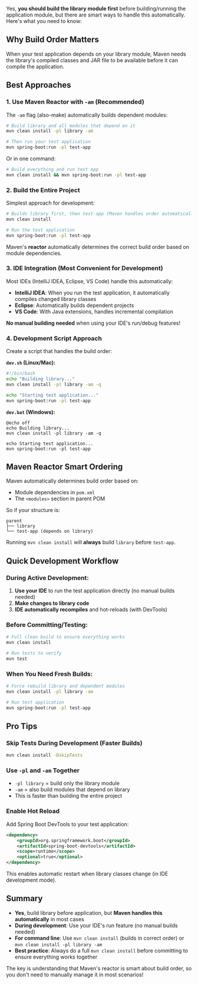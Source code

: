 Yes, **you should build the library module first** before building/running the application module, but there are smart ways to handle this automatically. Here's what you need to know:

## Why Build Order Matters

When your test application depends on your library module, Maven needs the library's compiled classes and JAR file to be available before it can compile the application.

## Best Approaches

### 1. **Use Maven Reactor with `-am` (Recommended)**

The `-am` flag (also-make) automatically builds dependent modules:

```bash
# Build library and all modules that depend on it
mvn clean install -pl library -am

# Then run your test application
mvn spring-boot:run -pl test-app
```

Or in one command:
```bash
# Build everything and run test app
mvn clean install && mvn spring-boot:run -pl test-app
```

### 2. **Build the Entire Project**

Simplest approach for development:

```bash
# Builds library first, then test-app (Maven handles order automatically)
mvn clean install

# Run the test application
mvn spring-boot:run -pl test-app
```

Maven's **reactor** automatically determines the correct build order based on module dependencies.

### 3. **IDE Integration (Most Convenient for Development)**

Most IDEs (IntelliJ IDEA, Eclipse, VS Code) handle this automatically:

- **IntelliJ IDEA**: When you run the test application, it automatically compiles changed library classes
- **Eclipse**: Automatically builds dependent projects
- **VS Code**: With Java extensions, handles incremental compilation

**No manual building needed** when using your IDE's run/debug features!

### 4. **Development Script Approach**

Create a script that handles the build order:

**`dev.sh` (Linux/Mac):**
```bash
#!/bin/bash
echo "Building library..."
mvn clean install -pl library -am -q

echo "Starting test application..."
mvn spring-boot:run -pl test-app
```

**`dev.bat` (Windows):**
```batch
@echo off
echo Building library...
mvn clean install -pl library -am -q

echo Starting test application...
mvn spring-boot:run -pl test-app
```

## Maven Reactor Smart Ordering

Maven automatically determines build order based on:
- Module dependencies in `pom.xml`
- The `<modules>` section in parent POM

So if your structure is:
```
parent
├── library
└── test-app (depends on library)
```

Running `mvn clean install` will **always** build `library` before `test-app`.

## Quick Development Workflow

### During Active Development:
1. **Use your IDE** to run the test application directly (no manual builds needed)
2. **Make changes to library code**
3. **IDE automatically recompiles** and hot-reloads (with DevTools)

### Before Committing/Testing:
```bash
# Full clean build to ensure everything works
mvn clean install

# Run tests to verify
mvn test
```

### When You Need Fresh Builds:
```bash
# Force rebuild library and dependent modules
mvn clean install -pl library -am

# Run test application
mvn spring-boot:run -pl test-app
```

## Pro Tips

### Skip Tests During Development (Faster Builds)
```bash
mvn clean install -DskipTests
```

### Use `-pl` and `-am` Together
- `-pl library` = build only the library module
- `-am` = also build modules that depend on library
- This is faster than building the entire project

### Enable Hot Reload
Add Spring Boot DevTools to your test application:

```xml
<dependency>
    <groupId>org.springframework.boot</groupId>
    <artifactId>spring-boot-devtools</artifactId>
    <scope>runtime</scope>
    <optional>true</optional>
</dependency>
```

This enables automatic restart when library classes change (in IDE development mode).

## Summary

- **Yes**, build library before application, but **Maven handles this automatically** in most cases
- **During development**: Use your IDE's run feature (no manual builds needed)
- **For command line**: Use `mvn clean install` (builds in correct order) or `mvn clean install -pl library -am`
- **Best practice**: Always do a full `mvn clean install` before committing to ensure everything works together

The key is understanding that Maven's reactor is smart about build order, so you don't need to manually manage it in most scenarios!